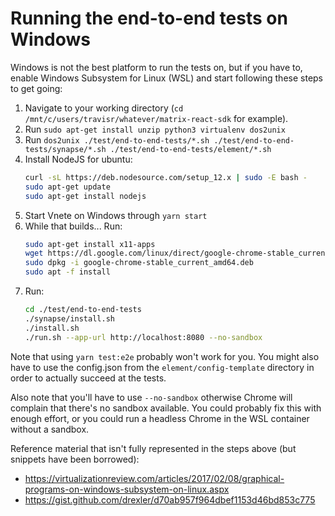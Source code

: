 # Running the end-to-end tests on Windows

Windows is not the best platform to run the tests on, but if you have to, enable Windows Subsystem for Linux (WSL)
and start following these steps to get going:

1. Navigate to your working directory (`cd /mnt/c/users/travisr/whatever/matrix-react-sdk` for example).
2. Run `sudo apt-get install unzip python3 virtualenv dos2unix`
3. Run `dos2unix ./test/end-to-end-tests/*.sh ./test/end-to-end-tests/synapse/*.sh ./test/end-to-end-tests/element/*.sh`
4. Install NodeJS for ubuntu:
    ```bash
    curl -sL https://deb.nodesource.com/setup_12.x | sudo -E bash -
    sudo apt-get update
    sudo apt-get install nodejs
    ```
5. Start Vnete on Windows through `yarn start`
6. While that builds... Run:
    ```bash
    sudo apt-get install x11-apps
    wget https://dl.google.com/linux/direct/google-chrome-stable_current_amd64.deb
    sudo dpkg -i google-chrome-stable_current_amd64.deb
    sudo apt -f install
    ```
7. Run:
    ```bash
    cd ./test/end-to-end-tests
    ./synapse/install.sh
    ./install.sh
    ./run.sh --app-url http://localhost:8080 --no-sandbox
    ```

Note that using `yarn test:e2e` probably won't work for you. You might also have to use the config.json from the
`element/config-template` directory in order to actually succeed at the tests.

Also note that you'll have to use `--no-sandbox` otherwise Chrome will complain that there's no sandbox available. You
could probably fix this with enough effort, or you could run a headless Chrome in the WSL container without a sandbox.

Reference material that isn't fully represented in the steps above (but snippets have been borrowed):

-   https://virtualizationreview.com/articles/2017/02/08/graphical-programs-on-windows-subsystem-on-linux.aspx
-   https://gist.github.com/drexler/d70ab957f964dbef1153d46bd853c775
